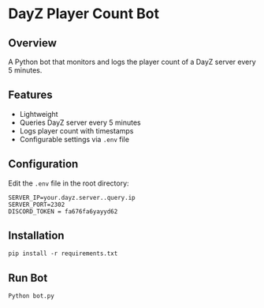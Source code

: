 # DayZ Player Count Bot

## Overview

A Python bot that monitors and logs the player count of a DayZ server every 5 minutes.

## Features
- Lightweight
- Queries DayZ server every 5 minutes
- Logs player count with timestamps
- Configurable settings via `.env` file

## Configuration

Edit the `.env` file in the root directory:

```dotenv
SERVER_IP=your.dayz.server..query.ip
SERVER_PORT=2302
DISCORD_TOKEN = fa676fa6yayyd62

```
## Installation

```
pip install -r requirements.txt
```

## Run Bot

```
Python bot.py
```
